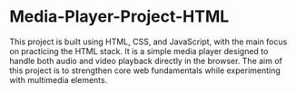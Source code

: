 # Media-Player-Project-HTML
This project is built using HTML, CSS, and JavaScript, with the main focus on practicing the HTML stack. It is a simple media player designed to handle both audio and video playback directly in the browser. The aim of this project is to strengthen core web fundamentals while experimenting with multimedia elements.
